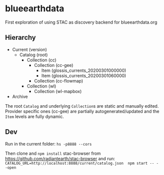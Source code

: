 # blueearthdata
First exploration of using STAC as discovery backend for blueearthdata.org

## Hierarchy

- Current (version)
  - Catalog (root)
    - Collection (cc)
      - Collection (cc-gee)
        - Item (glossis_currents_20200301000000)
        - Item (glossis_currents_20200301060000)
      - Collection (cc-flowmap)
    - Collection (wl)
      - Collection (wl-mapbox)
- Archive

The root `Catalog` and underlying `Collection`s are static and manually edited.
Provider specific ones (cc-gee) are partially autogenerated/updated and the `Item` levels are fully dynamic.

## Dev

Run in the current folder:
`hs -p8888 --cors`

Then clone and `npm install` stac-browser from https://github.com/radiantearth/stac-browser and run:
`CATALOG_URL=http://localhost:8888/current/catalog.json  npm start -- --open`

